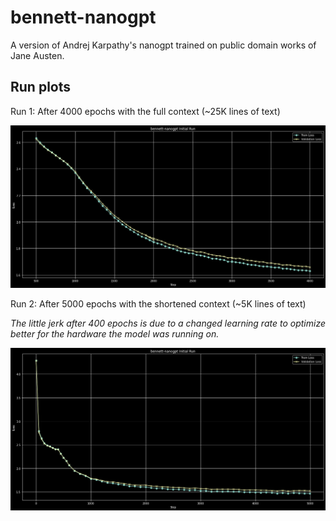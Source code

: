 # bennett-nanogpt

A version of Andrej Karpathy's nanogpt trained on public domain works of Jane Austen. 


## Run plots

Run 1: After 4000 epochs with the full context (~25K lines of text) 

![alt text](assets/image-3.png)

Run 2: After 5000 epochs with the shortened context (~5K lines of text) 

*The little jerk after 400 epochs is due to a changed learning rate to optimize better for the hardware the model was running on.*

![alt text](assets/image-4.png)

